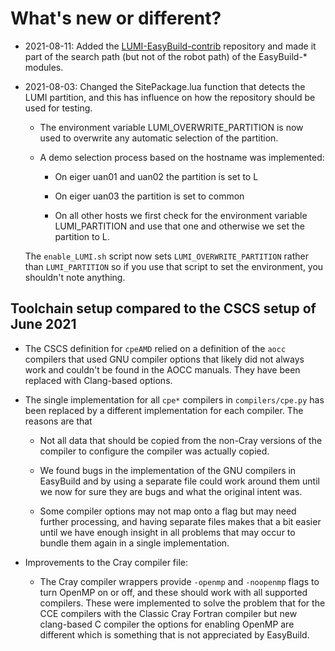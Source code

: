 # What's new or different?

  * 2021-08-11: Added the [LUMI-EasyBuild-contrib](https://github.com/Lumi-supercomputer/LUMI-EasyBuild-contrib)
    repository and made it part of the search path (but not of the robot path)
    of the EasyBuild-* modules.

  * 2021-08-03: Changed the SitePackage.lua function that detects the LUMI partition,
    and this has influence on how the repository should be used for testing.

      * The environment variable LUMI_OVERWRITE_PARTITION is now used to overwrite
        any automatic selection of the partition.

      * A demo selection process based on the hostname was implemented:

          * On eiger uan01 and uan02 the partition is set to L

          * On eiger uan03 the partition is set to common

          * On all other hosts we first check for the environment variable
            LUMI_PARTITION and use that one and otherwise we set the partition
            to L.

    The ``enable_LUMI.sh`` script now sets ``LUMI_OVERWRITE_PARTITION`` rather than
    ``LUMI_PARTITION`` so if you use that script to set the environment, you shouldn't
    note anything.


## Toolchain setup compared to the CSCS setup of June 2021

  * The CSCS definition for ``cpeAMD`` relied on a definition of the
    ``aocc`` compilers that used GNU compiler options that likely did not always work
    and couldn't be found in the AOCC manuals. They have been replaced with Clang-based
    options.

  * The single implementation for all ``cpe*`` compilers in ``compilers/cpe.py`` has
    been replaced by a different implementation for each compiler. The reasons are
    that

      * Not all data that should be copied from the non-Cray versions of the compiler
        to configure the compiler was actually copied.

      * We found bugs in the implementation of the GNU compilers in EasyBuild and by
        using a separate file could work around them until we now for sure they are
        bugs and what the original intent was.

      * Some compiler options may not map onto a flag but may need further processing,
        and having separate files makes that a bit easier until we have enough insight
        in all problems that may occur to bundle them again in a single implementation.

  * Improvements to the Cray compiler file:

      * The Cray compiler wrappers provide ``-openmp`` and ``-noopenmp`` flags to
        turn OpenMP on or off, and these should work with all supported compilers.
        These were implemented to solve the problem that for the CCE compilers
        with the Classic Cray Fortran compiler but new clang-based C compiler
        the options for enabling OpenMP are different which is something that
        is not appreciated by EasyBuild.
